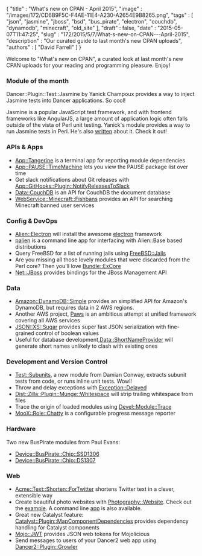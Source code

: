 {
   "title" : "What's new on CPAN - April 2015",
   "image" : "/images/172/CD6B9F5C-F4AE-11E4-A230-A2654E9B8265.png",
   "tags" : [
      "json",
      "jasmine",
      "jboss",
      "bsd",
      "bus_pirate",
      "electron",
      "couchdb",
      "dynamodb",
      "minecraft",
      "old_site"
   ],
   "draft" : false,
   "date" : "2015-05-07T11:47:25",
   "slug" : "172/2015/5/7/What-s-new-on-CPAN---April-2015",
   "description" : "Our curated guide to last month's new CPAN uploads",
   "authors" : [
      "David Farrell"
   ]
}

Welcome to "What's new on CPAN", a curated look at last month's new CPAN uploads for your reading and programming pleasure. Enjoy!

### Module of the month

Dancer::Plugin::Test::Jasmine by Yanick Champoux provides a way to inject Jasmine tests into Dancer applications. So cool!

Jasmine is a popular JavaScript test framework, and with frontend frameworks like AngularJS, a large amount of application logic often falls outside of the vista of Perl unit testing. Yanick's module provides a way to run Jasmine tests in Perl. He's also [written](http://techblog.babyl.ca/entry/dancer-jasmine) about it. Check it out!

### APIs & Apps

-   [App::Tangerine](https://metacpan.org/pod/App::Tangerine) is a terminal app for reporting module dependencies
-   [App::PAUSE::TimeMachine](https://metacpan.org/pod/App::PAUSE::TimeMachine) lets you view the PAUSE package list over time
-   Get slack notifications about Git releases with [App::GitHooks::Plugin::NotifyReleasesToSlack](https://metacpan.org/pod/App::GitHooks::Plugin::NotifyReleasesToSlack)
-   [Data::CouchDB](https://metacpan.org/pod/Data::CouchDB) is an API for CouchDB the document database
-   [WebService::Minecraft::Fishbans](https://metacpan.org/pod/WebService::Minecraft::Fishbans) provides an API for searching Minecraft banned user services

### Config & DevOps

-   [Alien::Electron](https://metacpan.org/pod/Alien::Electron) will install the awesome [electron](http://electron.atom.io/) framework
-   [palien](https://metacpan.org/pod/palien) is a command line app for interfacing with Alien::Base based distributions
-   Query FreeBSD for a list of running jails using [FreeBSD::Jails](https://metacpan.org/pod/FreeBSD::Jails)
-   Are you missing all those lovely modules that were discarded from the Perl core? Then you'll love [Bundle::ExCore](https://metacpan.org/pod/Bundle::ExCore)
-   [Net::JBoss](https://metacpan.org/pod/Net::JBoss) provides bindings for the JBoss Management API

### Data

-   [Amazon::DynamoDB::Simple](https://metacpan.org/pod/Amazon::DynamoDB::Simple) provides an simplified API for Amazon's DynamoDB, but requires data in 2 AWS regions.
-   Another AWS project, [Paws](https://metacpan.org/pod/Paws) is an ambitious attempt at unified framework covering all AWS services
-   [JSON::XS::Sugar](https://metacpan.org/pod/JSON::XS::Sugar) provides super fast JSON serialization with fine-grained control of boolean values
-   Useful for database development,[Data::ShortNameProvider](https://metacpan.org/pod/Data::ShortNameProvider) will generate short names unlikely to clash with existing ones

### Development and Version Control

-   [Test::Subunits](https://metacpan.org/pod/Test::Subunits), a new module from Damian Conway, extracts subunit tests from code, or runs inline unit tests. Wowl!
-   Throw and delay exceptions with [Exception::Delayed](https://metacpan.org/pod/Exception::Delayed)
-   [Dist::Zilla::Plugin::Munge::Whitespace](https://metacpan.org/pod/Dist::Zilla::Plugin::Munge::Whitespace) will strip trailing whitespace from files
-   Trace the origin of loaded modules using [Devel::Module::Trace](https://metacpan.org/pod/Devel::Module::Trace)
-   [MooX::Role::Chatty](https://metacpan.org/pod/MooX::Role::Chatty) is a configurable progress message reporter

### Hardware

Two new BusPirate modules from Paul Evans:

-   [Device::BusPirate::Chip::SSD1306](https://metacpan.org/pod/Device::BusPirate::Chip::SSD1306)
-   [Device::BusPirate::Chip::DS1307](https://metacpan.org/pod/Device::BusPirate::Chip::DS1307)

### Web

-   [Acme::Text::Shorten::ForTwitter](https://metacpan.org/pod/Acme::Text::Shorten::ForTwitter) shortens Twitter text in a clever, extensible way
-   Create beautiful photo websites with [Photography::Website](https://metacpan.org/pod/Photography::Website). Check out the [example](http://www.superformosa.nl/). A command line [app](https://metacpan.org/pod/distribution/Photography-Website/bin/photog) is also available.
-   Great new Catalyst feature: [Catalyst::Plugin::MapComponentDependencies](https://metacpan.org/pod/Catalyst::Plugin::MapComponentDependencies) provides dependency handling for Catalyst components
-   [Mojo::JWT](https://metacpan.org/pod/Mojo::JWT) provides JSON web tokens for Mojolicious
-   Send messages to users of your Dancer2 web app using [Dancer2::Plugin::Growler](https://metacpan.org/pod/Dancer2::Plugin::Growler)


